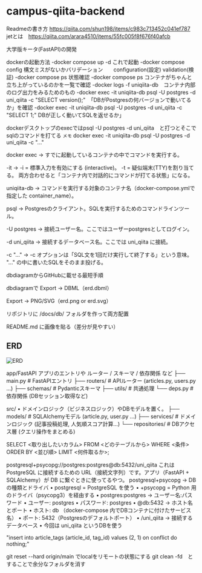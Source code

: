 # campus-qiita-backend
Readmeの書き方
https://qiita.com/shun198/items/c983c713452c041ef787
jetとは　https://qiita.com/arara4510/items/55fc005f8f676f40afcb

大学版キータ(FastAPI)の開発

dockerの起動方法
-docker compose up -d これで起動
-docker compose config 構文ミスがないかバリデーション　　configuration(設定) validation(検証)
-docker compose ps 状態確認
-docker compose ps コンテナがちゃんと立ち上がっているのかを一覧で確認
-docker logs -f uniqiita-db　コンテナ内部のログ出力をみるためのもの
-docker exec -it uniqiita-db psql -U postgres -d uni_qiita -c "SELECT version();"　「DBがPostgresの何バージョンで動いてるか」を確認
-docker exec -it uniqiita-db psql -U postgres -d uni_qiita -c "SELECT 1;"  DBが正しく動いてSQLを返せるか」

dockerデスクトップのexecではpsql -U postgres -d uni_qiita　と打つとそこでsqlのコマンドを打てる
`メモ`
docker exec -it uniqiita-db psql -U postgres -d uni_qiita -c "..."
   


docker exec
→ すでに起動しているコンテナの中でコマンドを実行する。

-it
→ -i = 標準入力を有効にする (interactive)。
-t = 疑似端末(TTY)を割り当てる。
両方合わせると「コンテナ内で対話的にコマンドが打てる状態」になる。

uniqiita-db
→ コマンドを実行する対象のコンテナ名（docker-compose.ymlで指定した container_name）。

psql
→ Postgresのクライアント。SQLを実行するためのコマンドラインツール。

-U postgres
→ 接続ユーザー名。ここではユーザーpostgresとしてログイン。

-d uni_qiita
→ 接続するデータベース名。ここでは uni_qiita に接続。

-c "..."
→ -c オプションは「SQL文を1回だけ実行して終了する」という意味。
"..." の中に書いたSQLをそのまま投げる。

dbdiagramからGitHubに載せる最短手順

dbdiagramで Export → DBML（erd.dbml）

Export → PNG/SVG（erd.png or erd.svg）

リポジトリに /docs/db/ フォルダを作って両方配置

README.md に画像を貼る（差分が見やすい）

## ERD
![ERD](docs/db/erd.png)


app/FastAPI アプリのエントリや ルーター / スキーマ / 依存関係 など
 ├── main.py            # FastAPIエントリ
 ├── routers/           # APIルーター (articles.py, users.py ...)
 ├── schemas/           # Pydanticスキーマ
 ├── utils/             # 共通処理
 └── deps.py            # 依存関係 (DBセッション取得など)

 src/ 	•	ドメインロジック（ビジネスロジック）やDBモデルを置く。
 ├── models/            # SQLAlchemyモデル (article.py, user.py ...)
 ├── services/          # ドメインロジック (記事投稿処理, 人気順スコア計算...)
 └── repositories/      # DBアクセス層 (クエリ操作をまとめる)



SELECT <取り出したいカラム>
FROM <どのテーブルから>
WHERE <条件>
ORDER BY <並び順>
LIMIT <何件取るか>;


postgresql+psycopg://postgres:postgres@db:5432/uni_qiita
これは PostgreSQL に接続するための URL（接続文字列）です。アプリ（FastAPI + SQLAlchemy）が DB に繋ぐときに使ってるやつ。
	postgresql+psycopg
→ DBの種類とドライバ
	•	postgresql = PostgreSQL を使う
	•	+psycopg = Python 用のドライバ（psycopg3）を経由する
	•	postgres:postgres
→ ユーザー名:パスワード
	•	ユーザー: postgres
	•	パスワード: postgres
	•	@db:5432
→ ホスト名とポート
	•	ホスト: db （docker-compose 内でDBコンテナに付けたサービス名）
	•	ポート: 5432（Postgresのデフォルトポート）
	•	/uni_qiita
→ 接続するデータベース
	•	今回は uni_qiita というDBを使う

 "insert into article_tags (article_id, tag_id) values (2, 1) on conflict do nothing;"

git reset --hard origin/main でlocalをリモートの状態にする
git clean -fd　とすることで余分なフォルダを消す